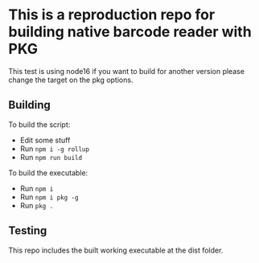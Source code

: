 # This is a reproduction repo for building native barcode reader with PKG

This test is using node16 if you want to build for another version please change the target on the pkg options.

## Building

To build the script:

- Edit some stuff
- Run `npm i -g rollup`
- Run `npm run build`

To build the executable:

- Run `npm i`
- Run `npm i pkg -g`
- Run `pkg .`

## Testing

This repo includes the built working executable at the dist folder.